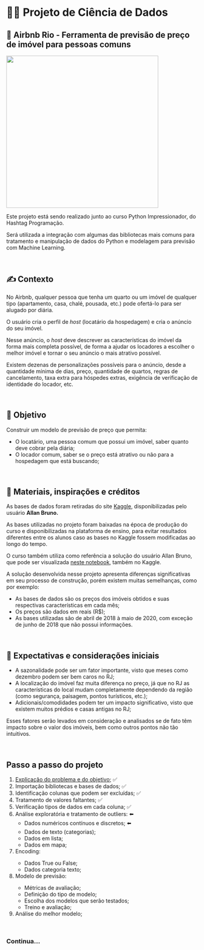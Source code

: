 <h1>👨‍💻 Projeto de Ciência de Dados</h1>
<h2>🏨 Airbnb Rio - Ferramenta de previsão de preço de imóvel para pessoas comuns</h2>
<img src="https://external-content.duckduckgo.com/iu/?u=https%3A%2F%2Flogodownload.org%2Fwp-content%2Fuploads%2F2016%2F10%2Fairbnb-logo-10.png&f=1&nofb=1" align="center" width="400px">
<p>Este projeto está sendo realizado junto ao curso Python Impressionador, do Hashtag Programação.</p>
<p>Será utilizada a integração com algumas das bibliotecas mais comuns para tratamento e manipulação de dados do Python e modelagem para previsão com Machine Learning.</p>
<br>


<h2>✍️ Contexto</h2>
<p>No Airbnb, qualquer pessoa que tenha um quarto ou um imóvel de qualquer tipo (apartamento, casa, chalé, pousada, etc.) pode ofertá-lo para ser alugado por diária.</p>
<p>O usuário cria o perfil de <i>host</i> (locatário da hospedagem) e cria o anúncio do seu imóvel.</p>
<p>Nesse anúncio, o <i>host</i> deve descrever as características do imóvel da forma mais completa possível, de forma a ajudar os locadores a escolher o melhor imóvel e  tornar o seu anúncio o mais atrativo possível.</p>
<p>Existem dezenas de personalizações possíveis para o anúncio, desde a quantidade mínima de dias, preço, quantidade de quartos, regras de cancelamento, taxa extra para hóspedes extras, exigência de verificação de identidade do locador, etc.</p>
<br>


<h2>🎯 Objetivo</h2>
<p>Construir um modelo de previsão de preço que permita:</p>
<ul>
	<li>O locatário, uma pessoa comum que possui um imóvel, saber quanto deve cobrar pela diária;</li>
	<li>O locador comum, saber se o preço está atrativo ou não para a hospedagem que está buscando;</li>
</ul>
<br>


<h2>📝 Materiais, inspirações e créditos</h2>
<p>As bases de dados foram retiradas do site <a href="https://www.kaggle.com/allanbruno/airbnb-rio-de-janeiro">Kaggle</a>, disponibilizadas pelo usuário <b>Allan Bruno.</b></p>
<p>As bases utilizadas no projeto foram baixadas na época de produção do curso e disponibilizadas na plataforma de ensino, para evitar resultados diferentes entre os alunos caso as bases no Kaggle fossem modificadas ao longo do tempo.</p>
<p>O curso também utiliza como referência a solução do usuário Allan Bruno, que pode ser visualizada <a href="https://www.kaggle.com/allanbruno/helping-regular-people-price-listings-on-airbnb">neste notebook</a>, também no Kaggle.</p>
<p>A solução desenvolvida nesse projeto apresenta diferenças significativas em seu processo de construção, porém existem muitas semelhanças, como por exemplo:</p>
<ul>
	<li>As bases de dados são os preços dos imóveis obtidos e suas respectivas características em cada mês;</li>
	<li>Os preços são dados em reais (R$);</li>
	<li>As bases utilizadas são de abril de 2018 à maio de 2020, com exceção de junho de 2018 que não possui informações.</li>
</ul>
<br>


<h2>💭 Expectativas e considerações iniciais</h2>
<ul>
	<li>A sazonalidade pode ser um fator importante, visto que meses como dezembro podem ser bem caros no RJ;</li>
	<li>A localização do imóvel faz muita diferença no preço, já que no RJ as características do local mudam completamente dependendo da região (como segurança, paisagem, pontos turísticos, etc.);</li>
	<li>Adicionais/comodidades podem ter um impacto significativo, visto que existem muitos prédios e casas antigas no RJ;</li>
</ul>
<p>Esses fatores serão levados em consideração e analisados se de fato têm impacto sobre o valor dos imóveis, bem como outros pontos não tão intuitivos.</p>
<br>


<h2>Passo a passo do projeto</h2>
<ol>
	<li><a href="https://github.com/rodrishud/projeto-hashtag-dados#%EF%B8%8F-contexto">Explicação do problema e do objetivo;</a> ✅</li>
	<li>Importação bibliotecas e bases de dados; ✅</li>
	<li>Identificação colunas que podem ser excluídas; ✅</li>
	<li>Tratamento de valores faltantes; ✅</li>
	<li>Verificação tipos de dados em cada coluna; ✅</li>
	<li>Análise exploratória e tratamento de outliers: ⬅️
		<ul>
			<li>Dados numéricos contínuos e discretos; ⬅️</li>
			<li>Dados de texto (categorias);</li>
			<li>Dados em lista;</li>
			<li>Dados em mapa;</li>
		</ul>
	<li>Encoding:</li>
		<ul>
			<li>Dados True ou False;</li>
			<li>Dados categoria texto;</li>
		</ul>
	<li>Modelo de previsão:</li>
		<ul>
			<li>Métricas de avaliação;</li>
			<li>Definição do tipo de modelo;</li>
			<li>Escolha dos modelos que serão testados;</li>
			<li>Treino e avaliação;</li>
		</ul>
	<li>Análise do melhor modelo;</li>
</ol>
<br>

  
<h3>Continua...</h3>

